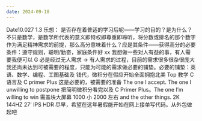 ```yaml
---
date: 2024-09-18
---
```


Date10.027 1.3
乐想：
是否存在着普适的学习后呢——学习的目的？是为什么？不只是数学，是数学所代表的意义即特权即尊重即聆听，将分数或排名的那个数字作为满足精神需求的前提，那么高分意味着什么？应是其条件——获得高分的必要条件：遵守规则，聪明/勤奋，家庭条件好
xx
我想做一些对人有益的事，有人需要我便可以 G
必是经过无人需求 → 有人需求的过程，目前的需求很多很杂很庞大我还尚未达到可被需要的程度，只能为可能的需求做必要的铺垫。必要的铺垫：英语、数学、编程、工图基础及
钱代，微积分在假应开始全面拥抱北美 Top 教学 C 语言及 C primer Plus 这是必要的，被需要的准备 The one I accept.
The one I unwilling to postpone 把简明微积分看完以及 C Primer Plus。The one I’m willing to win 需盖块大屏幕 1000 小 2000 左右 and the other things. 2K 144HZ 27' IPS HDR
尽早，希望在这年暑假能开始在网上接单写代码。从外包做起吧
